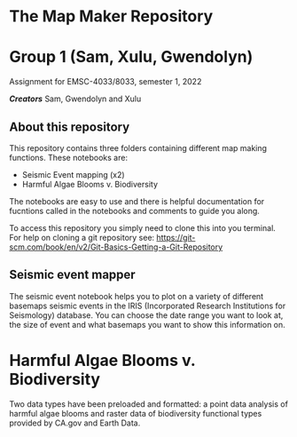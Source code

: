 
# The Map Maker Repository

# Group 1 (Sam, Xulu, Gwendolyn)
Assignment for EMSC-4033/8033, semester 1, 2022


***Creators*** Sam, Gwendolyn and Xulu

## About this repository
This repository contains three folders containing different map making functions. These notebooks are:
- Seismic Event mapping (x2)
- Harmful Algae Blooms v. Biodiversity

The notebooks are easy to use and there is helpful documentation for fucntions called in the notebooks and comments to guide you along.

To access this repository you simply need to clone this into you terminal. For help on cloning a git repository see:
https://git-scm.com/book/en/v2/Git-Basics-Getting-a-Git-Repository


## Seismic event mapper
The seismic event notebook helps you to plot on a variety of different basemaps seismic events in the IRIS (Incorporated Research Institutions for Seismology) database. You can choose the date range you want to look at, the size of event and what basemaps you want to show this information on.




# Harmful Algae Blooms v. Biodiversity
Two data types have been preloaded and formatted: a point data analysis of harmful algae blooms and raster data of biodiversity functional types provided by CA.gov and Earth Data.

